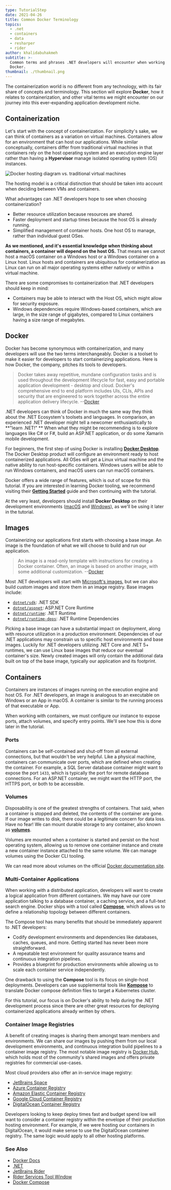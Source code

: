 ```yaml
---
type: TutorialStep
date: 2021-04-26
title: Common Docker Terminology
topics:
  - .net
  - containers
  - data
  - resharper
  - rider
author: khalidabuhakmeh
subtitle: >-
  Common terms and phrases .NET developers will encounter when working with
  Docker.
thumbnail: ./thumbnail.png
---
```


The containerization world is no different from any technology, with its fair share of concepts and terminology. This section will explore **Docker**, how it relates to containerization, and other vital terms we might encounter on our journey into this ever-expanding application development niche.

## Containerization

Let's start with the concept of containerization. For simplicity's sake, we can think of containers as a variation on virtual machines. Containers allow for an environment that can host our applications. While similar conceptually, containers differ from traditional virtual machines in that containers rely on the host operating system and an execution engine layer rather than having a **Hypervisor** manage isolated operating system (OS) instances.

![Docker hosting diagram vs. traditional virtual machines](./docker-hosting-diagram.png)

The hosting model is a critical distinction that should be taken into account when deciding between VMs and containers.

What advantages can .NET developers hope to see when choosing containerization?

- Better resource utilization because resources are shared.
- Faster deployment and startup times because the host OS is already running.
- Simplified management of container hosts. One host OS to manage, rather than individual guest OSes.

**As we mentioned, and it's essential knowledge when thinking about containers, a container will depend on the host OS.** That means we cannot host a macOS container on a Windows host or a Windows container on a Linux host. Linux hosts and containers are ubiquitous for containerization as Linux can run on all major operating systems either natively or within a virtual machine.

There are some compromises to containerization that .NET developers should keep in mind:

- Containers may be able to interact with the Host OS, which might allow for security exposure.
- Windows dependencies require Windows-based containers, which are large, in the size range of gigabytes, compared to Linux containers having a size range of megabytes.

## Docker

Docker has become synonymous with containerization, and many developers will use the two terms interchangeably. Docker is a toolset to make it easier for developers to start containerizing applications. Here is how Docker, the company, pitches its tools to developers.

> Docker takes away repetitive, mundane configuration tasks and is used throughout the development lifecycle for fast, easy and portable application development - desktop and cloud. Docker's comprehensive end to end platform includes UIs, CLIs, APIs and security that are engineered to work together across the entire application delivery lifecycle. --[Docker](https://docker.com)

.NET developers can think of Docker in much the same way they think about the .NET Ecosystem's toolsets and languages. In comparison, an experienced .NET developer might tell a newcomer enthusiastically to **"learn .NET!" ** When what they might be recommending is to explore languages like C# or F#, build an ASP.NET application, or do some Xamarin mobile development.

For beginners, the first step of using Docker is installing **[Docker Desktop](https://www.docker.com/get-started)**. The Docker Desktop product will configure an environment ready to host containerized applications. All OSes will get a Linux virtual machine and the native ability to run host-specific containers. Windows users will be able to run Windows containers, and macOS users can run macOS containers.

Docker offers a wide range of features, which is out of scope for this tutorial. If you are interested in learning Docker tooling, we recommend visiting their **[Getting Started](https://www.docker.com/get-started)** guide and then continuing with the tutorial.

At the very least, developers should install **Docker Desktop** on their development environments ([macOS](https://desktop.docker.com/mac/stable/Docker.dmg) and [Windows](https://desktop.docker.com/win/stable/Docker%20Desktop%20Installer.exe)), as we'll be using it later in the tutorial.

## Images

Containerizing our applications first starts with choosing a base image. An image is the foundation of what we will choose to build and run our application.

> An image is a read-only template with instructions for creating a Docker container. Often, an image is based on another image, with some additional customization. --[Docker](https://docs.docker.com/get-started/overview/)

Most .NET developers will start with [Microsoft's images](https://hub.docker.com/_/microsoft-dotnet/), but we can also build custom images and store them in an image registry. Base images include:

- [`dotnet/sdk`](https://hub.docker.com/_/microsoft-dotnet-sdk/): .NET SDK
- [`dotnet/aspnet`](https://hub.docker.com/_/microsoft-dotnet-aspnet/): ASP.NET Core Runtime
- [`dotnet/runtime`](https://hub.docker.com/_/microsoft-dotnet-runtime/): .NET Runtime
- [`dotnet/runtime-deps`](https://hub.docker.com/_/microsoft-dotnet-runtime-deps/): .NET Runtime Dependencies

Picking a base image can have a substantial impact on deployment, along with resource utilization in a production environment. Dependencies of our .NET applications may constrain us to specific host environments and base images. Luckily for .NET developers utilizing .NET Core and .NET 5+ runtimes, we can use Linux base images that reduce our eventual container's size. Newly created images will only contain the additional data built on top of the base image, typically our application and its footprint.

## Containers

Containers are instances of images running on the execution engine and host OS. For .NET developers, an image is analogous to an executable on Windows or an App in macOS. A container is similar to the running process of that executable or App.

When working with containers, we must configure our instance to expose ports, attach volumes, and specify entry points. We'll see how this is done later in the tutorial.

### Ports

Containers can be self-contained and shut-off from all external connections, but that wouldn't be very helpful. Like a physical machine, containers can communicate over ports, which are defined when creating the container. For example, a SQL Server database container might want to expose the port `1433`, which is typically the port for remote database connections. For an ASP.NET container, we might want the HTTP port, the HTTPS port, or both to be accessible.

### Volumes

Disposability is one of the greatest strengths of containers. That said, when a container is stopped and deleted, the contents of the container are gone. If our image writes to disk, there could be a legitimate concern for data loss. Have no fear! We can mount durable storage to any container, also known as [**volumes**](https://docs.docker.com/storage/volumes/).

Volumes are mounted when a container is started and persist on the host operating system, allowing us to remove one container instance and create a new container instance attached to the same volume. We can manage volumes using the Docker CLI tooling.

We can read more about volumes on the official [Docker documentation site](https://docs.docker.com/storage/volumes/).

### Multi-Container Applications

When working with a distributed application, developers will want to create a logical application from different containers. We may have our core application talking to a database container, a caching service, and a full-text search engine. Docker ships with a tool called [**Compose**](https://docs.docker.com/compose/), which allows us to define a relationship topology between different containers.

The Compose tool has many benefits that should be immediately apparent to .NET developers:

- Codify development environments and dependencies like databases, caches, queues, and more. Getting started has never been more straightforward.
- A repeatable test environment for quality assurance teams and continuous integration pipelines.
- Provides a blueprint for production environments while allowing us to scale each container service independently.

One drawback to using the **Compose** tool is its focus on single-host deployments. Developers can use supplemental tools like **[Kompose](https://kompose.io/)** to translate Docker compose definition files to target a Kubernetes cluster.

For this tutorial, our focus is on Docker's ability to help during the .NET development process since there are other great resources for deploying containerized applications already written by others.

### Container Image Registries

A benefit of creating images is sharing them amongst team members and environments. We can share our images by pushing them from our local development environments, and continuous integration build pipelines to a container image registry. The most notable image registry is [Docker Hub](https://hub.docker.com/), which holds most of the community's shared images and offers private registries for commercial use-cases.

Most cloud providers also offer an in-service image registry:

- [JetBrains Space](https://www.jetbrains.com/space/)
- [Azure Container Registry](https://docs.microsoft.com/en-us/azure/container-registry/container-registry-get-started-docker-cli)
- [Amazon Elastic Container Registry](https://aws.amazon.com/ecr/)
- [Google Cloud Container Registry](https://cloud.google.com/container-registry/)
- [DigitalOcean Container Registry](https://www.digitalocean.com/products/container-registry/)

Developers looking to keep deploy times fast and budget spend low will want to consider a container registry within the envelope of their production hosting environment. For example, if we were hosting our containers in DigitalOcean, it would make sense to use the DigitalOcean container registry. The same logic would apply to all other hosting platforms.

### See Also

- [Docker Docs](https://docs.docker.com/)
- [.NET](https://dot.net)
- [JetBrains Rider](https://jetbrains.com/rider)
- [Rider Services Tool Window](https://www.jetbrains.com/help/rider/Services_Tool_Window.html)
- [Docker Compose](https://docs.docker.com/compose/)
